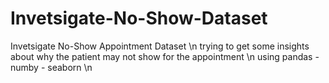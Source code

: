 # Invetsigate-No-Show-Dataset
Invetsigate No-Show Appointment Dataset \n
trying to get some insights about why the patient may not show for the appointment \n
using pandas - numby - seaborn \n
